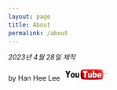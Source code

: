```yaml
---
layout: page
title: About
permalink: /about
---
```


*2023년 4월 28일 제작*

by Han Hee Lee <img width="100px" height="25px" src="/assets/pngegg.png"/>